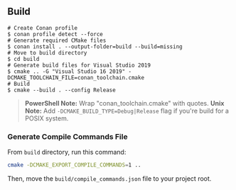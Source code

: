 ## Build

```shell
# Create Conan profile
$ conan profile detect --force
# Generate required CMake files
$ conan install . --output-folder=build --build=missing
# Move to build directory
$ cd build
# Generate build files for Visual Studio 2019
$ cmake .. -G "Visual Studio 16 2019" -DCMAKE_TOOLCHAIN_FILE=conan_toolchain.cmake
# Build
$ cmake --build . --config Release
```

> **PowerShell Note:** Wrap "conan_toolchain.cmake" with quotes.
> **Unix Note:** Add `-DCMAKE_BUILD_TYPE=Debug|Release` flag if you're build for a POSIX system.

### Generate Compile Commands File

From `build` directory, run this command:

```sh
cmake -DCMAKE_EXPORT_COMPILE_COMMANDS=1 ..
```

Then, move the `build/compile_commands.json` file to your project root.
